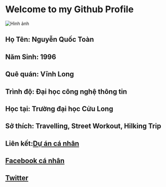 

# Welcome to my Github Profile

![Hình ảnh](https://f32-org-zp.zdn.vn/79d2e38b5c7eb620ef6f.jpg)

## Họ Tên: Nguyễn Quốc Toàn
## Năm Sinh: 1996
## Quê quán: Vĩnh Long
## Trình độ: Đại học công nghệ  thông tin
## Học tại: Trường đại học Cửu Long
## Sở thích: Travelling, Street Workout, Hilking Trip


## Liên kết:[Dự án cá nhân](https://github.com/quoctoan1702/quoctoan1702)

## [Facebook cá nhân](https://facebook.com/quoctoan1702)

## [Twitter](https://twitter.com/quoctoan1702)

